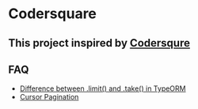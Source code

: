 # Codersquare

## This project inspired by [Codersqure](https://github.com/yebrahim/codersquare)

## FAQ

- [Difference between .limit() and .take() in TypeORM](https://stackoverflow.com/questions/68468192/difference-between-limit-and-take-in-typeorm)
- [Cursor Pagination](https://medium.com/@oshiryaeva/offset-vs-cursor-based-pagination-which-is-the-right-choice-for-your-project-e46f65db062f)
